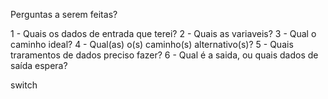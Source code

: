 Perguntas a serem feitas?

1 - Quais os dados de entrada que terei?
2 - Quais as variaveis?
3 - Qual o caminho ideal?
4 - Qual(as) o(s) caminho(s) alternativo(s)?
5 - Quais traramentos de dados preciso fazer?
6 - Qual é a saida, ou quais dados de saída espera?



switch